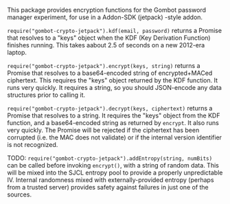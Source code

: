 This package provides encryption functions for the Gombot password manager experiment, for use in a Addon-SDK (jetpack) -style addon.

`require("gombot-crypto-jetpack").kdf(email, password)` returns a Promise that resolves to a "keys" object when the KDF (Key Derivation Function) finishes running. This takes aabout 2.5 of seconds on a new 2012-era laptop.

`require("gombot-crypto-jetpack").encrypt(keys, string)` returns a Promise that resolves to a base64-encoded string of encrypted+MACed ciphertext. This requires the "keys" object returned by the KDF function. It runs very quickly. It requires a string, so you should JSON-encode any data structures prior to calling it.

`require("gombot-crypto-jetpack").decrypt(keys, ciphertext)` returns a Promise that resolves to a string. It requires the "keys" object from the KDF function, and a base64-encoded string as returned by `encrypt`. It also runs very quickly. The Promise will be rejected if the ciphertext has been corrupted (i.e. the MAC does not validate) or if the internal version identifier is not recognized.

TODO: `require("gombot-crypto-jetpack").addEntropy(string, numBits)` can be called before invoking `encrypt()`, with a string of random data. This will be mixed into the SJCL entropy pool to provide a properly unpredictable IV. Internal randomness mixed with externally-provided entropy (perhaps from a trusted server) provides safety against failures in just one of the sources.
